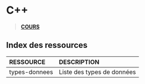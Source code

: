 # C++

> [**COURS**](https://www.youtube.com/playlist?list=PLrSOXFDHBtfFKOzlm5iCBeXDTLxXdmxpx)

## Index des ressources

|RESSOURCE|DESCRIPTION|
|:--|:--|
|types-donnees|Liste des types de données|
